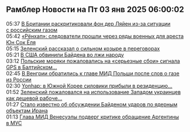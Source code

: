 <h2>Рамблер Новости на Пт 03 янв 2025 06:00:02</h2>
<div class="rssn table">
  <span class="smaller gray hspace">05:37</span>
  <a class="nodecor" href="https://news.rambler.ru/world/54002687-v-britanii-raskritikovali-fon-der-lyayen-iz-za-situatsii-s-rossiyskim-gazom/">В Британии раскритиковали фон дер Ляйен из-за ситуации с российским газом</a>
</div>
<div class="rssn table">
  <span class="smaller gray hspace">05:42</span>
  <a class="nodecor" href="https://news.rambler.ru/world/54002680-renhap-sledovateli-proshli-cherez-ryady-voennyh-dlya-aresta-yun-sok-elya/">«Рёнхап»: следователи прошли через ряды военных для ареста Юн Сок Ёля</a>
</div>
<div class="rssn table">
  <span class="smaller gray hspace">05:15</span>
  <a class="nodecor" href="https://news.rambler.ru/world/54002666-zelenskiy-rasskazal-o-silnom-kozyre-v-peregovorah/">Зеленский рассказал о сильном козыре в переговорах</a>
</div>
<div class="rssn table">
  <span class="smaller gray hspace">05:21</span>
  <a class="nodecor" href="https://news.rambler.ru/world/54002665-v-ssha-obvinili-baydena-vo-lzhi-narodu/">В США обвинили Байдена во лжи народу</a>
</div>
<div class="rssn table">
  <span class="smaller gray hspace">03:12</span>
  <a class="nodecor" href="https://news.rambler.ru/world/54002598-polskie-moryaki-pozhalovalis-na-sereznye-sboi-signala-gps-v-baltiyskom-more/">Польские моряки пожаловались на «серьезные сбои» сигнала GPS в Балтийском...</a>
</div>
<div class="rssn table">
  <span class="smaller gray hspace">02:45</span>
  <a class="nodecor" href="https://news.rambler.ru/world/54002579-v-vengrii-obratilis-k-glave-mid-polshi-posle-slov-o-gaze-iz-rossii/">В Венгрии обратились к главе МИД Польши после слов о газе из России</a>
</div>
<div class="rssn table">
  <span class="smaller gray hspace">02:30</span>
  <a class="nodecor" href="https://news.rambler.ru/world/54000970-yonhap-v-yuzhnoy-koree-siloviki-pribyli-v-rezidentsiyu-yun-sok-elya-dlya-ego-aresta/">Yonhap: в Южной Корее силовики прибыли в резиденцию...</a>
</div>
<div class="rssn table">
  <span class="smaller gray hspace">01:52</span>
  <a class="nodecor" href="https://news.rambler.ru/world/54002516-zelenskiy-pozhalovalsya-na-ispolzovanie-zapadom-ukraintsev-kak-deshevoy-rabochey-sily/">Зеленский пожаловался на использование Западом украинцев как дешевой рабоче...</a>
</div>
<div class="rssn table">
  <span class="smaller gray hspace">01:27</span>
  <a class="nodecor" href="https://news.rambler.ru/world/54002258-stalo-izvestno-ob-obsuzhdenii-baydenom-udarov-po-yadernym-obektam-irana/">Стало известно об обсуждении Байденом ударов по ядерным объектам Ирана</a>
</div>
<div class="rssn table">
  <span class="smaller gray hspace">01:13</span>
  <a class="nodecor" href="https://news.rambler.ru/world/54002534-glava-mid-venesuely-podverg-kritike-obraschenie-argentiny-v-mus/">Глава МИД Венесуэлы подверг критике обращение Аргентины в МУС</a>
</div>